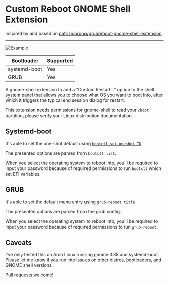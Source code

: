 # Custom Reboot GNOME Shell Extension
Inspired by and based on [patriziobruno/grubreboot-gnome-shell-extension](https://github.com/patriziobruno/grubreboot-gnome-shell-extension).

---

![Example](https://i.imgur.com/ZPTjCYd.png)

| Bootloader   | Supported |
| ------------ | --------- |
| systemd-boot | Yes       |
| GRUB         | Yes       |

A gnome-shell extension to add a "Custom Restart..." option to the shell system panel that allows you to choose what OS you want to boot into, after which it triggers the typical end session dialog for restart.

This extension needs permissions for gnome-shell to read your `/boot` partition, please verify your Linux distribution documentation.


## Systemd-boot

It's able to set the one-shot default using [`bootctl set-oneshot ID`](https://www.freedesktop.org/software/systemd/man/bootctl.html#set-default%20ID).

The presented options are parsed from `bootctl list`.

When you select the operating system to reboot into, you'll be required to input your password because of required permissions to run `bootctl` which set EFI variables.

## GRUB

It's able to set the default menu entry using `grub-reboot title`

The presented options are parsed from the grub config.

When you select the operating system to reboot into, you'll be required to input your password because of required permissions to run `grub-reboot`.

## Caveats

I've only tested this on Arch Linux running gnome 3.38 and systemd-boot. Please let me know if you run into issues on other distros, bootloaders, and GNOME shell versions.

Pull requests welcome!
